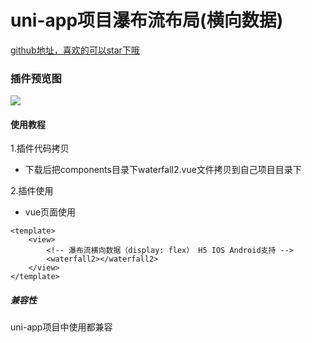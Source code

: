 # uni-app项目瀑布流布局(横向数据)

[github地址，喜欢的可以star下哦](https://github.com/xiaowang1314/uniapp-plugin-collections/blob/master/markdowns/waterfall2.md)

### 插件预览图
![](https://github.com/xiaowang1314/u-validcode/blob/master/static/waterfall2.png)

#### 使用教程

1.插件代码拷贝

- 下载后把components目录下waterfall2.vue文件拷贝到自己项目目录下


2.插件使用

- vue页面使用

```
<template>
	<view>
		<!-- 瀑布流横向数据（display: flex） H5 IOS Android支持 -->
		<waterfall2></waterfall2>
	</view>
</template>
```


##### 兼容性
uni-app项目中使用都兼容
